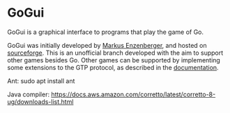 GoGui
=====

GoGui is a graphical interface to programs that play the game of Go.

GoGui was initially developed by [Markus Enzenberger](https://github.com/enz), and hosted on [sourceforge](http://gogui.sourceforge.net/). This is an unofficial branch developed with the aim to support other games besides Go. Other games can be supported by implementing some extensions to the GTP protocol, as described in the [documentation](https://www.kayufu.com/gogui/rules.html).

Ant: sudo apt install ant

Java compiler: https://docs.aws.amazon.com/corretto/latest/corretto-8-ug/downloads-list.html
